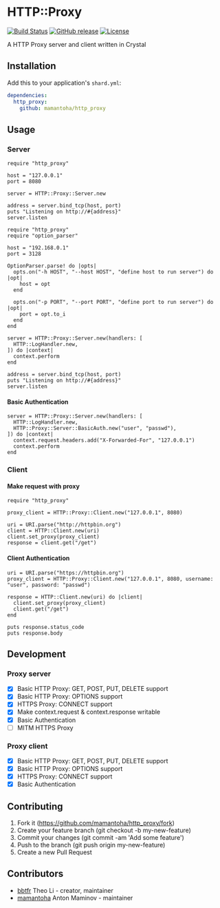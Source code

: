 # HTTP::Proxy

[![Build Status](https://img.shields.io/travis/mamantoha/http_proxy.svg?style=flat)](https://travis-ci.org/mamantoha/http_proxy)
[![GitHub release](https://img.shields.io/github/release/mamantoha/http_proxy.svg)](https://github.com/mamantoha/http_proxy/releases)
[![License](https://img.shields.io/github/license/mamantoha/http_proxy.svg)](https://github.com/mamantoha/http_proxy/blob/master/LICENSE)

A HTTP Proxy server and client written in Crystal

## Installation

Add this to your application's `shard.yml`:

```yaml
dependencies:
  http_proxy:
    github: mamantoha/http_proxy
```

## Usage

### Server

```crystal
require "http_proxy"

host = "127.0.0.1"
port = 8080

server = HTTP::Proxy::Server.new

address = server.bind_tcp(host, port)
puts "Listening on http://#{address}"
server.listen
```

```crystal
require "http_proxy"
require "option_parser"

host = "192.168.0.1"
port = 3128

OptionParser.parse! do |opts|
  opts.on("-h HOST", "--host HOST", "define host to run server") do |opt|
    host = opt
  end

  opts.on("-p PORT", "--port PORT", "define port to run server") do |opt|
    port = opt.to_i
  end
end

server = HTTP::Proxy::Server.new(handlers: [
  HTTP::LogHandler.new,
]) do |context|
  context.perform
end

address = server.bind_tcp(host, port)
puts "Listening on http://#{address}"
server.listen
```

#### Basic Authentication

```crystal
server = HTTP::Proxy::Server.new(handlers: [
  HTTP::LogHandler.new,
  HTTP::Proxy::Server::BasicAuth.new("user", "passwd"),
]) do |context|
  context.request.headers.add("X-Forwarded-For", "127.0.0.1")
  context.perform
end
```

### Client

#### Make request with proxy

```crystal
require "http_proxy"

proxy_client = HTTP::Proxy::Client.new("127.0.0.1", 8080)

uri = URI.parse("http://httpbin.org")
client = HTTP::Client.new(uri)
client.set_proxy(proxy_client)
response = client.get("/get")
```

#### Client Authentication

```crystal
uri = URI.parse("https://httpbin.org")
proxy_client = HTTP::Proxy::Client.new("127.0.0.1", 8080, username: "user", password: "passwd")

response = HTTP::Client.new(uri) do |client|
  client.set_proxy(proxy_client)
  client.get("/get")
end

puts response.status_code
puts response.body
```

## Development

### Proxy server

* [x] Basic HTTP Proxy: GET, POST, PUT, DELETE support
* [x] Basic HTTP Proxy: OPTIONS support
* [x] HTTPS Proxy: CONNECT support
* [x] Make context.request & context.response writable
* [x] Basic Authentication
* [ ] MITM HTTPS Proxy

### Proxy client

* [x] Basic HTTP Proxy: GET, POST, PUT, DELETE support
* [x] Basic HTTP Proxy: OPTIONS support
* [x] HTTPS Proxy: CONNECT support
* [x] Basic Authentication

## Contributing

1. Fork it (<https://github.com/mamantoha/http_proxy/fork>)
2. Create your feature branch (git checkout -b my-new-feature)
3. Commit your changes (git commit -am 'Add some feature')
4. Push to the branch (git push origin my-new-feature)
5. Create a new Pull Request

## Contributors

* [bbtfr](https://github.com/bbtfr) Theo Li - creator, maintainer
* [mamantoha](https://github.com/mamantoha) Anton Maminov - maintainer
